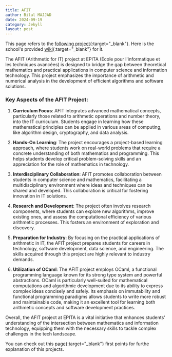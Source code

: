 ```yaml
---
title: AFIT
author: Bilal MAJJAD
date: 2024-09-19
category: Jekyll
layout: post
---
```


This page refers to the [following project](https://github.com/byhlel/AFIT){:target="_blank"}.
Here is the school's provided [wiki](https://afit.prepa.epita.fr/){:target="_blank"} for it.

The AFIT (Arithmetic for IT) project at EPITA (École pour l'informatique et les techniques avancées) is designed to bridge the gap between theoretical mathematics and practical applications in computer science and information technology. This project emphasizes the importance of arithmetic and numerical analysis in the development of efficient algorithms and software solutions.

### Key Aspects of the AFIT Project:

1. **Curriculum Focus**: AFIT integrates advanced mathematical concepts, particularly those related to arithmetic operations and number theory, into the IT curriculum. Students engage in learning how these mathematical principles can be applied in various areas of computing, like algorithm design, cryptography, and data analysis.

2. **Hands-On Learning**: The project encourages a project-based learning approach, where students work on real-world problems that require a concrete understanding of both mathematics and programming. This helps students develop critical problem-solving skills and an appreciation for the role of mathematics in technology.

3. **Interdisciplinary Collaboration**: AFIT promotes collaboration between students in computer science and mathematics, facilitating a multidisciplinary environment where ideas and techniques can be shared and developed. This collaboration is critical for fostering innovation in IT solutions.

4. **Research and Development**: The project often involves research components, where students can explore new algorithms, improve existing ones, and assess the computational efficiency of various arithmetic processes. This fosters an environment of exploration and discovery.

5. **Preparation for Industry**: By focusing on the practical applications of arithmetic in IT, the AFIT project prepares students for careers in technology, software development, data science, and engineering. The skills acquired through this project are highly relevant to industry demands.

6. **Utilization of OCaml**: The AFIT project employs OCaml, a functional programming language known for its strong type system and powerful abstractions. OCaml is particularly well-suited for mathematical computations and algorithmic development due to its ability to express complex ideas concisely and safely. Its emphasis on immutability and functional programming paradigms allows students to write more robust and maintainable code, making it an excellent tool for learning both arithmetic concepts and software development practices.

Overall, the AFIT project at EPITA is a vital initiative that enhances students' understanding of the intersection between mathematics and information technology, equipping them with the necessary skills to tackle complex challenges in the tech landscape.

You can check out this [page](https://afit.prepa.epita.fr/FAQ.html){:target="_blank"} first points for furthe explanation of this projects.